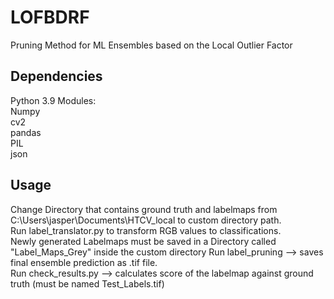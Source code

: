 # LOFBDRF
Pruning Method for ML Ensembles based on the Local Outlier Factor

## Dependencies
Python 3.9
Modules:  
Numpy  
cv2  
pandas  
PIL  
json  

## Usage

Change Directory that contains ground truth and labelmaps from C:\Users\jasper\Documents\HTCV_local to custom directory path.  
Run label_translator.py to transform RGB values to classifications.  
Newly generated Labelmaps must be saved in a Directory called "Label_Maps_Grey" inside the custom directory
Run label_pruning --> saves final ensemble prediction as .tif file.  
Run check_results.py --> calculates score of the labelmap against ground truth (must be named Test_Labels.tif)
